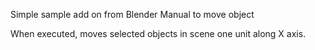 Simple sample add on from Blender Manual to move object

When executed, moves selected objects in scene one unit along X axis.